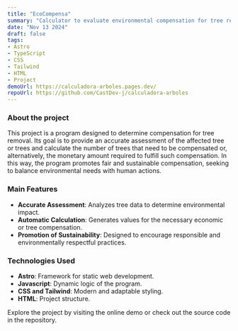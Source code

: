 ```yaml
---
title: "EcoCompensa"
summary: "Calculator to evaluate environmental compensation for tree removal."
date: "Nov 13 2024"
draft: false
tags:
- Astro
- TypeScript
- CSS
- Tailwind
- HTML
- Project
demoUrl: https://calculadora-arboles.pages.dev/
repoUrl: https://github.com/CastDev-j/calculadora-arboles
---
```


### About the project  
This project is a program designed to determine compensation for tree removal. Its goal is to provide an accurate assessment of the affected tree or trees and calculate the number of trees that need to be compensated or, alternatively, the monetary amount required to fulfill such compensation. In this way, the program promotes fair and sustainable compensation, seeking to balance environmental needs with human actions.  

### Main Features  
- **Accurate Assessment**: Analyzes tree data to determine environmental impact.  
- **Automatic Calculation**: Generates values for the necessary economic or tree compensation.  
- **Promotion of Sustainability**: Designed to encourage responsible and environmentally respectful practices.  

### Technologies Used  
- **Astro**: Framework for static web development.  
- **Javascript**: Dynamic logic of the program.  
- **CSS and Tailwind**: Modern and adaptable styling.  
- **HTML**: Project structure.  

Explore the project by visiting the online demo or check out the source code in the repository.
